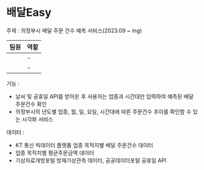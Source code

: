 # 배달Easy

주제 : 의정부시 배달 주문 건수 예측 서비스(2023.09 ~ ing)

|팀원|역할|
|---|------|
||- |
||- |


기능 : 

- 날씨 및 공휴일 API를 받아온 후 사용자는 업종과 시간대만 입력하여 예측된 배달 주문건수 확인
- 의정부시의 년도별 업종, 월, 일, 요일, 시간대에 따른 주문건수 추이를 확인할 수 있는 시각화 서비스
  

  

데이터 :

- KT 통신 빅데이터 플랫폼 업종 목적지별 배달 주문건수 데이터
- 업종 목적지별 평균주문금액 데이터
- 기상자료개방포털 방재기상관측 데이터, 공공데이터포털 공휴일 API
